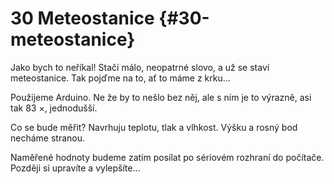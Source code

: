 # 30 Meteostanice {#30-meteostanice}

Jako bych to neříkal! Stačí málo, neopatrné slovo, a už se staví meteostanice. Tak pojďme na to, ať to máme z krku...

Použijeme Arduino. Ne že by to nešlo bez něj, ale s ním je to výrazně, asi tak 83 ×, jednodušší.

Co se bude měřit? Navrhuju teplotu, tlak a vlhkost. Výšku a rosný bod necháme stranou.

Naměřené hodnoty budeme zatím posílat po sériovém rozhraní do počítače. Později si upravíte a vylepšíte…
